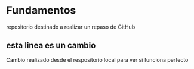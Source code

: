 # Fundamentos
repositorio destinado a realizar un repaso de GitHub
## esta linea es un cambio
Cambio realizado desde el respositorio local para ver si funciona perfecto
